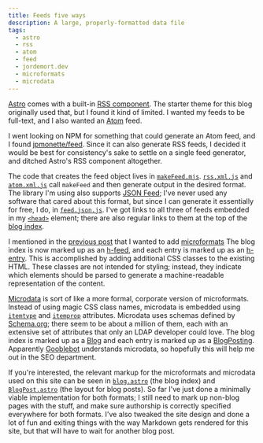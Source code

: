```yaml
---
title: Feeds five ways
description: A large, properly-formatted data file
tags:
  - astro
  - rss
  - atom
  - feed
  - jordemort.dev
  - microformats
  - microdata
---
```


[Astro](https://astro.build/) comes with a built-in [RSS component](https://docs.astro.build/en/guides/rss/).
The starter theme for this blog originally used that, but I found it kind of limited.
I wanted my feeds to be full-text, and I also wanted an [Atom](https://en.wikipedia.org/wiki/Atom_(web_standard)) feed.

I went looking on NPM for something that could generate an Atom feed, and I found [jpmonette/feed](https://github.com/jpmonette/feed).
Since it can also generate RSS feeds, I decided it would be best for consistency's sake to settle on a single feed generator, and ditched Astro's RSS component altogether.

The code that creates the feed object lives in [`makeFeed.mjs`](https://github.com/jordemort/jordemort.github.io/blob/main/src/utils/makeFeed.mjs).
[`rss.xml.js`](https://github.com/jordemort/jordemort.github.io/blob/main/src/pages/rss.xml.js) and [`atom.xml.js`](https://github.com/jordemort/jordemort.github.io/blob/main/src/pages/atom.xml.js) call `makeFeed` and then generate output in the desired format.
The library I'm using also supports [JSON Feed](https://www.jsonfeed.org/); I've never used any software that cared about this format, but since I can generate it essentially for free, I do, in [`feed.json.js`](https://github.com/jordemort/jordemort.github.io/blob/main/src/pages/feed.json.js).
I've got links to all three of feeds embedded in my [`<head>`](https://github.com/jordemort/jordemort.github.io/blob/main/src/components/BaseHead.astro) element; there are also regular links to them at the top of the [blog index](/blog/).

I mentioned in the [previous post](/blog/kill-all-the-boilerplate/) that I wanted to add [microformats](http://microformats.org/)
The blog index is now marked up as an [h-feed](https://microformats.org/wiki/h-feed), and each entry is marked up as an [h-entry](https://microformats.org/wiki/h-entry).
This is accomplished by adding additional CSS classes to the existing HTML.
These classes are not intended for styling; instead, they indicate which elements should be parsed to generate a machine-readable representation of the content.

[Microdata](https://developer.mozilla.org/en-US/docs/Web/HTML/Microdata) is sort of like a more formal, corporate version of microformats.
Instead of using magic CSS class names, microdata is embedded using [`itemtype`](https://developer.mozilla.org/en-US/docs/Web/HTML/Global_attributes/itemtype) and [`itemprop`](https://developer.mozilla.org/en-US/docs/Web/HTML/Global_attributes/itemprop) attributes.
Microdata uses schemas defined by [Schema.org](https://schema.org/); there seem to be about a million of them, each with an extensive set of attributes that only an LDAP developer could love.
The blog index is marked up as a [Blog](https://schema.org/Blog) and each entry is marked up as a [BlogPosting](https://schema.org/BlogPosting).
Apparently [Gooblebot](https://developers.google.com/search/docs/advanced/crawling/googlebot) understands microdata, so hopefully this will help me out in the SEO department.

If you're interested, the relevant markup for the microformats and microdata used on this site can be seen in [`blog.astro`](https://github.com/jordemort/jordemort.github.io/blob/main/src/pages/blog.astro) (the blog index) and [`BlogPost.astro`](https://github.com/jordemort/jordemort.github.io/blob/main/src/layouts/BlogPost.astro) (the layout for blog posts).
So far I've just done a minimally viable implementation for both formats; I still need to mark up non-blog pages with the stuff, and make sure authorship is correctly specified everywhere for both formats.
I've also tweaked the site design and done a lot of fun and exiting things with the way Markdown gets rendered for this site, but that will have to wait for another blog post.
